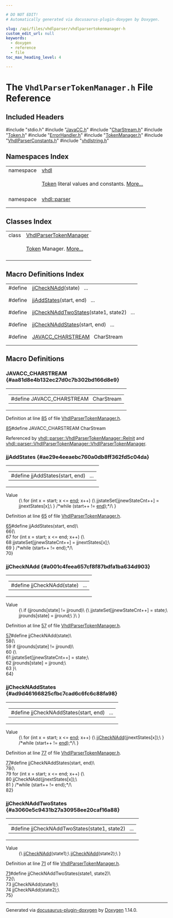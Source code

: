```yaml
---

# DO NOT EDIT!
# Automatically generated via docusaurus-plugin-doxygen by Doxygen.

slug: /api/files/vhdlparser/vhdlparsertokenmanager-h
custom_edit_url: null
keywords:
  - doxygen
  - reference
  - file
toc_max_heading_level: 4

---
```


<div class="doxyPage">

# The `VhdlParserTokenManager.h` File Reference



## Included Headers

<div class="doxyIncludesList">#include "stdio.h"
#include "<a href="/web-doxygen/docs/api/files/vhdlparser/javacc-h">JavaCC.h</a>"
#include "<a href="/web-doxygen/docs/api/files/vhdlparser/charstream-h">CharStream.h</a>"
#include "<a href="/web-doxygen/docs/api/files/vhdlparser/token-h">Token.h</a>"
#include "<a href="/web-doxygen/docs/api/files/vhdlparser/errorhandler-h">ErrorHandler.h</a>"
#include "<a href="/web-doxygen/docs/api/files/vhdlparser/tokenmanager-h">TokenManager.h</a>"
#include "<a href="/web-doxygen/docs/api/files/vhdlparser/vhdlparserconstants-h">VhdlParserConstants.h</a>"
#include "<a href="/web-doxygen/docs/api/files/vhdlparser/vhdlstring-h">vhdlstring.h</a>"
</div>

## Namespaces Index

<table class="doxyMembersIndex">

<tr class="doxyMemberIndexItem">
<td class="doxyMemberIndexItemType" align="left" valign="top">namespace</td>
<td class="doxyMemberIndexItemName" align="left" valign="top"><a href="/web-doxygen/docs/api/namespaces/vhdl">vhdl</a></td>
</tr>
<tr class="doxyMemberIndexDescription">
<td class="doxyMemberIndexDescriptionLeft"></td>
<td class="doxyMemberIndexDescriptionRight">
<p><a href="/web-doxygen/docs/api/classes/token">Token</a> literal values and constants. <a href="/web-doxygen/docs/api/namespaces/vhdl/#details">More...</a></p>
</td>
</tr>
<tr class="doxyMemberIndexSeparator">
<td class="doxyMemberIndexSeparator" colspan="2"></td>
</tr>

<tr class="doxyMemberIndexItem">
<td class="doxyMemberIndexItemType" align="left" valign="top">namespace</td>
<td class="doxyMemberIndexItemName" align="left" valign="top"><a href="/web-doxygen/docs/api/namespaces/vhdl/parser">vhdl::parser</a></td>
</tr>
<tr class="doxyMemberIndexDescription">
<td class="doxyMemberIndexDescriptionLeft"></td>
<td class="doxyMemberIndexDescriptionRight">
</td>
</tr>
<tr class="doxyMemberIndexSeparator">
<td class="doxyMemberIndexSeparator" colspan="2"></td>
</tr>

</table>

## Classes Index

<table class="doxyMembersIndex">

<tr class="doxyMemberIndexItem">
<td class="doxyMemberIndexItemType" align="left" valign="top">class</td>
<td class="doxyMemberIndexItemName" align="left" valign="top"><a href="/web-doxygen/docs/api/classes/vhdl/parser/vhdlparsertokenmanager">VhdlParserTokenManager</a></td>
</tr>
<tr class="doxyMemberIndexDescription">
<td class="doxyMemberIndexDescriptionLeft"></td>
<td class="doxyMemberIndexDescriptionRight">
<p><a href="/web-doxygen/docs/api/classes/vhdl/parser/token">Token</a> Manager. <a href="/web-doxygen/docs/api/classes/vhdl/parser/vhdlparsertokenmanager/#details">More...</a></p>
</td>
</tr>
<tr class="doxyMemberIndexSeparator">
<td class="doxyMemberIndexSeparator" colspan="2"></td>
</tr>

</table>

## Macro Definitions Index

<table class="doxyMembersIndex">

<tr class="doxyMemberIndexItem">
<td class="doxyMemberIndexItemType" align="left" valign="top">#define</td>
<td class="doxyMemberIndexItemName" align="left" valign="top"><a href="#a001c4feea657cf8f87bdfa1ba634d903">jjCheckNAdd</a>(state)&nbsp;&nbsp;&nbsp;...</td>
</tr>
<tr class="doxyMemberIndexDescription">
<td class="doxyMemberIndexDescriptionLeft"></td>
<td class="doxyMemberIndexDescriptionRight">
</td>
</tr>
<tr class="doxyMemberIndexSeparator">
<td class="doxyMemberIndexSeparator" colspan="2"></td>
</tr>

<tr class="doxyMemberIndexItem">
<td class="doxyMemberIndexItemType" align="left" valign="top">#define</td>
<td class="doxyMemberIndexItemName" align="left" valign="top"><a href="#ae29e4eeaebc760a0db8ff362fd5c04da">jjAddStates</a>(start, end)&nbsp;&nbsp;&nbsp;...</td>
</tr>
<tr class="doxyMemberIndexDescription">
<td class="doxyMemberIndexDescriptionLeft"></td>
<td class="doxyMemberIndexDescriptionRight">
</td>
</tr>
<tr class="doxyMemberIndexSeparator">
<td class="doxyMemberIndexSeparator" colspan="2"></td>
</tr>

<tr class="doxyMemberIndexItem">
<td class="doxyMemberIndexItemType" align="left" valign="top">#define</td>
<td class="doxyMemberIndexItemName" align="left" valign="top"><a href="#a3060e5c9431b27a30958ee20caf16a88">jjCheckNAddTwoStates</a>(state1, state2)&nbsp;&nbsp;&nbsp;...</td>
</tr>
<tr class="doxyMemberIndexDescription">
<td class="doxyMemberIndexDescriptionLeft"></td>
<td class="doxyMemberIndexDescriptionRight">
</td>
</tr>
<tr class="doxyMemberIndexSeparator">
<td class="doxyMemberIndexSeparator" colspan="2"></td>
</tr>

<tr class="doxyMemberIndexItem">
<td class="doxyMemberIndexItemType" align="left" valign="top">#define</td>
<td class="doxyMemberIndexItemName" align="left" valign="top"><a href="#ad9d46166825cfbc7cad6c6fc6c88fa98">jjCheckNAddStates</a>(start, end)&nbsp;&nbsp;&nbsp;...</td>
</tr>
<tr class="doxyMemberIndexDescription">
<td class="doxyMemberIndexDescriptionLeft"></td>
<td class="doxyMemberIndexDescriptionRight">
</td>
</tr>
<tr class="doxyMemberIndexSeparator">
<td class="doxyMemberIndexSeparator" colspan="2"></td>
</tr>

<tr class="doxyMemberIndexItem">
<td class="doxyMemberIndexItemType" align="left" valign="top">#define</td>
<td class="doxyMemberIndexItemName" align="left" valign="top"><a href="#aa81d8e4b132ec27d0c7b302bd166d8e9">JAVACC_CHARSTREAM</a>&nbsp;&nbsp;&nbsp;CharStream</td>
</tr>
<tr class="doxyMemberIndexDescription">
<td class="doxyMemberIndexDescriptionLeft"></td>
<td class="doxyMemberIndexDescriptionRight">
</td>
</tr>
<tr class="doxyMemberIndexSeparator">
<td class="doxyMemberIndexSeparator" colspan="2"></td>
</tr>

</table>


<div class="doxySectionDef">

## Macro Definitions

### JAVACC&#95;CHARSTREAM {#aa81d8e4b132ec27d0c7b302bd166d8e9}

<div class="doxyMemberItem">
<div class="doxyMemberProto">
<table class="doxyMemberLabels">
<tr class="doxyMemberLabels">
<td class="doxyMemberLabelsLeft">
<table class="doxyMemberName">
<tr>
<td class="doxyMemberName">#define JAVACC_CHARSTREAM&nbsp;&nbsp;&nbsp;CharStream</td>
</tr>
</table>
</td>
</tr>
</table>
</div>
<div class="doxyMemberDoc">


<p>Definition at line <a href="#l00085">85</a> of file <a href="/web-doxygen/docs/api/files/vhdlparser/vhdlparsertokenmanager-h">VhdlParserTokenManager.h</a>.</p>

<div class="doxyProgramListing">

<div class="doxyCodeLine"><span class="doxyLineNumber"><a href="#aa81d8e4b132ec27d0c7b302bd166d8e9">85</a></span><span class="doxyLineContent"><span class="doxyHighlightPreprocessor">#define JAVACC_CHARSTREAM CharStream</span></span></div>

</div>


Referenced by <a href="/web-doxygen/docs/api/classes/vhdl/parser/vhdlparsertokenmanager/#a117f0df3f3675897ccb4a63c63a12721">vhdl::parser::VhdlParserTokenManager::ReInit</a> and <a href="/web-doxygen/docs/api/classes/vhdl/parser/vhdlparsertokenmanager/#a817fc78ccb9d705012d397eacb0805a0">vhdl::parser::VhdlParserTokenManager::VhdlParserTokenManager</a>.
</div>
</div>

### jjAddStates {#ae29e4eeaebc760a0db8ff362fd5c04da}

<div class="doxyMemberItem">
<div class="doxyMemberProto">
<table class="doxyMemberLabels">
<tr class="doxyMemberLabels">
<td class="doxyMemberLabelsLeft">
<table class="doxyMemberName">
<tr>
<td class="doxyMemberName">#define jjAddStates(start, end)&nbsp;&nbsp;&nbsp;...</td>
</tr>
</table>
</td>
</tr>
</table>
</div>
<div class="doxyMemberDoc">


<dl class="doxySectionUser">
<dt>Value</dt>
<dd>
<div class="doxyVerbatim">{\
   for (int x = start; x &lt;= <a href="/web-doxygen/docs/api/files/src/dir-cpp/#ad0550a128905c4e07b633d437992b002">end</a>; x++) {\
      jjstateSet&#91;jjnewStateCnt++&#93; = jjnextStates&#91;x&#93;;\
   } /&#42;while (start++ != <a href="/web-doxygen/docs/api/files/src/dir-cpp/#ad0550a128905c4e07b633d437992b002">end</a>);&#42;/\
}
</div>
</dd>
</dl>

<p>Definition at line <a href="#l00065">65</a> of file <a href="/web-doxygen/docs/api/files/vhdlparser/vhdlparsertokenmanager-h">VhdlParserTokenManager.h</a>.</p>

<div class="doxyProgramListing">

<div class="doxyCodeLine"><span class="doxyLineNumber"><a href="#ae29e4eeaebc760a0db8ff362fd5c04da">65</a></span><span class="doxyLineContent"><span class="doxyHighlightPreprocessor">#define jjAddStates(start, end)\</span></span></div>
<div class="doxyCodeLine"><span class="doxyLineNumber">66</span><span class="doxyLineContent"><span class="doxyHighlightPreprocessor">{\</span></span></div>
<div class="doxyCodeLine"><span class="doxyLineNumber">67</span><span class="doxyLineContent"><span class="doxyHighlightPreprocessor">   for (int x = start; x &lt;= end; x++) {\</span></span></div>
<div class="doxyCodeLine"><span class="doxyLineNumber">68</span><span class="doxyLineContent"><span class="doxyHighlightPreprocessor">      jjstateSet[jjnewStateCnt++] = jjnextStates[x];\</span></span></div>
<div class="doxyCodeLine"><span class="doxyLineNumber">69</span><span class="doxyLineContent"><span class="doxyHighlightPreprocessor">   } </span><span class="doxyHighlightComment">/*while (start++ != end);*/</span><span class="doxyHighlightPreprocessor">\</span></span></div>
<div class="doxyCodeLine"><span class="doxyLineNumber">70</span><span class="doxyLineContent"><span class="doxyHighlightPreprocessor">}</span></span></div>

</div>

</div>
</div>

### jjCheckNAdd {#a001c4feea657cf8f87bdfa1ba634d903}

<div class="doxyMemberItem">
<div class="doxyMemberProto">
<table class="doxyMemberLabels">
<tr class="doxyMemberLabels">
<td class="doxyMemberLabelsLeft">
<table class="doxyMemberName">
<tr>
<td class="doxyMemberName">#define jjCheckNAdd(state)&nbsp;&nbsp;&nbsp;...</td>
</tr>
</table>
</td>
</tr>
</table>
</div>
<div class="doxyMemberDoc">


<dl class="doxySectionUser">
<dt>Value</dt>
<dd>
<div class="doxyVerbatim">{\
   if (jjrounds&#91;state&#93; != jjround)\
   {\
      jjstateSet&#91;jjnewStateCnt++&#93; = state;\
      jjrounds&#91;state&#93; = jjround;\
   }\
}
</div>
</dd>
</dl>

<p>Definition at line <a href="#l00057">57</a> of file <a href="/web-doxygen/docs/api/files/vhdlparser/vhdlparsertokenmanager-h">VhdlParserTokenManager.h</a>.</p>

<div class="doxyProgramListing">

<div class="doxyCodeLine"><span class="doxyLineNumber"><a href="#a001c4feea657cf8f87bdfa1ba634d903">57</a></span><span class="doxyLineContent"><span class="doxyHighlightPreprocessor">#define jjCheckNAdd(state)\</span></span></div>
<div class="doxyCodeLine"><span class="doxyLineNumber">58</span><span class="doxyLineContent"><span class="doxyHighlightPreprocessor">{\</span></span></div>
<div class="doxyCodeLine"><span class="doxyLineNumber">59</span><span class="doxyLineContent"><span class="doxyHighlightPreprocessor">   if (jjrounds[state] != jjround)\</span></span></div>
<div class="doxyCodeLine"><span class="doxyLineNumber">60</span><span class="doxyLineContent"><span class="doxyHighlightPreprocessor">   {\</span></span></div>
<div class="doxyCodeLine"><span class="doxyLineNumber">61</span><span class="doxyLineContent"><span class="doxyHighlightPreprocessor">      jjstateSet[jjnewStateCnt++] = state;\</span></span></div>
<div class="doxyCodeLine"><span class="doxyLineNumber">62</span><span class="doxyLineContent"><span class="doxyHighlightPreprocessor">      jjrounds[state] = jjround;\</span></span></div>
<div class="doxyCodeLine"><span class="doxyLineNumber">63</span><span class="doxyLineContent"><span class="doxyHighlightPreprocessor">   }\</span></span></div>
<div class="doxyCodeLine"><span class="doxyLineNumber">64</span><span class="doxyLineContent"><span class="doxyHighlightPreprocessor">}</span></span></div>

</div>

</div>
</div>

### jjCheckNAddStates {#ad9d46166825cfbc7cad6c6fc6c88fa98}

<div class="doxyMemberItem">
<div class="doxyMemberProto">
<table class="doxyMemberLabels">
<tr class="doxyMemberLabels">
<td class="doxyMemberLabelsLeft">
<table class="doxyMemberName">
<tr>
<td class="doxyMemberName">#define jjCheckNAddStates(start, end)&nbsp;&nbsp;&nbsp;...</td>
</tr>
</table>
</td>
</tr>
</table>
</div>
<div class="doxyMemberDoc">


<dl class="doxySectionUser">
<dt>Value</dt>
<dd>
<div class="doxyVerbatim">{\
   for (int x = start; x &lt;= <a href="/web-doxygen/docs/api/files/src/dir-cpp/#ad0550a128905c4e07b633d437992b002">end</a>; x++) {\
      <a href="#a001c4feea657cf8f87bdfa1ba634d903">jjCheckNAdd</a>(jjnextStates&#91;x&#93;);\
   } /&#42;while (start++ != <a href="/web-doxygen/docs/api/files/src/dir-cpp/#ad0550a128905c4e07b633d437992b002">end</a>);&#42;/\
}
</div>
</dd>
</dl>

<p>Definition at line <a href="#l00077">77</a> of file <a href="/web-doxygen/docs/api/files/vhdlparser/vhdlparsertokenmanager-h">VhdlParserTokenManager.h</a>.</p>

<div class="doxyProgramListing">

<div class="doxyCodeLine"><span class="doxyLineNumber"><a href="#ad9d46166825cfbc7cad6c6fc6c88fa98">77</a></span><span class="doxyLineContent"><span class="doxyHighlightPreprocessor">#define jjCheckNAddStates(start, end)\</span></span></div>
<div class="doxyCodeLine"><span class="doxyLineNumber">78</span><span class="doxyLineContent"><span class="doxyHighlightPreprocessor">{\</span></span></div>
<div class="doxyCodeLine"><span class="doxyLineNumber">79</span><span class="doxyLineContent"><span class="doxyHighlightPreprocessor">   for (int x = start; x &lt;= end; x++) {\</span></span></div>
<div class="doxyCodeLine"><span class="doxyLineNumber">80</span><span class="doxyLineContent"><span class="doxyHighlightPreprocessor">      jjCheckNAdd(jjnextStates[x]);\</span></span></div>
<div class="doxyCodeLine"><span class="doxyLineNumber">81</span><span class="doxyLineContent"><span class="doxyHighlightPreprocessor">   } </span><span class="doxyHighlightComment">/*while (start++ != end);*/</span><span class="doxyHighlightPreprocessor">\</span></span></div>
<div class="doxyCodeLine"><span class="doxyLineNumber">82</span><span class="doxyLineContent"><span class="doxyHighlightPreprocessor">}</span></span></div>

</div>

</div>
</div>

### jjCheckNAddTwoStates {#a3060e5c9431b27a30958ee20caf16a88}

<div class="doxyMemberItem">
<div class="doxyMemberProto">
<table class="doxyMemberLabels">
<tr class="doxyMemberLabels">
<td class="doxyMemberLabelsLeft">
<table class="doxyMemberName">
<tr>
<td class="doxyMemberName">#define jjCheckNAddTwoStates(state1, state2)&nbsp;&nbsp;&nbsp;...</td>
</tr>
</table>
</td>
</tr>
</table>
</div>
<div class="doxyMemberDoc">


<dl class="doxySectionUser">
<dt>Value</dt>
<dd>
<div class="doxyVerbatim">{\
   <a href="#a001c4feea657cf8f87bdfa1ba634d903">jjCheckNAdd</a>(state1);\
   <a href="#a001c4feea657cf8f87bdfa1ba634d903">jjCheckNAdd</a>(state2);\
}
</div>
</dd>
</dl>

<p>Definition at line <a href="#l00071">71</a> of file <a href="/web-doxygen/docs/api/files/vhdlparser/vhdlparsertokenmanager-h">VhdlParserTokenManager.h</a>.</p>

<div class="doxyProgramListing">

<div class="doxyCodeLine"><span class="doxyLineNumber"><a href="#a3060e5c9431b27a30958ee20caf16a88">71</a></span><span class="doxyLineContent"><span class="doxyHighlightPreprocessor">#define jjCheckNAddTwoStates(state1, state2)\</span></span></div>
<div class="doxyCodeLine"><span class="doxyLineNumber">72</span><span class="doxyLineContent"><span class="doxyHighlightPreprocessor">{\</span></span></div>
<div class="doxyCodeLine"><span class="doxyLineNumber">73</span><span class="doxyLineContent"><span class="doxyHighlightPreprocessor">   jjCheckNAdd(state1);\</span></span></div>
<div class="doxyCodeLine"><span class="doxyLineNumber">74</span><span class="doxyLineContent"><span class="doxyHighlightPreprocessor">   jjCheckNAdd(state2);\</span></span></div>
<div class="doxyCodeLine"><span class="doxyLineNumber">75</span><span class="doxyLineContent"><span class="doxyHighlightPreprocessor">}</span></span></div>

</div>

</div>
</div>

</div>

<hr/>

<p class="doxyGeneratedBy">Generated via <a href="https://github.com/xpack/docusaurus-plugin-doxygen">docusaurus-plugin-doxygen</a> by <a href="https://www.doxygen.nl">Doxygen</a> 1.14.0.</p>

</div>
